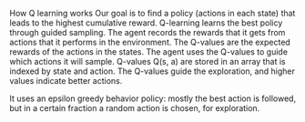 How Q learning works
Our goal is to find a policy (actions in each state) that leads to the highest cumulative reward. 
Q-learning learns the best policy through guided sampling.
The agent records the rewards that it gets from actions that it performs in the environment. 
The Q-values are the expected rewards of the actions in the states.
The agent uses the Q-values to guide which actions it will sample. Q-values Q(s, a) are stored in an array that is indexed by state and action. 
The Q-values guide the exploration, and higher values indicate better actions.

It uses an epsilon greedy behavior policy: mostly the best action is followed, but in a certain fraction a random action is chosen, for exploration.
